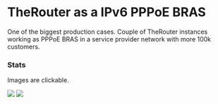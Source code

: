 # TheRouter as a IPv6 PPPoE BRAS

One of the biggest production cases. Couple of TheRouter instances working as PPPoE BRAS in a service provider
network with more 100k customers.
 
### Stats
Images are clickable.

<img src="http://therouter.net/images/production/brs_anto/pppoe-01-ng.png">

<img src="http://therouter.net/images/production/brs_anto/pppoe-01-ng_2_days.png">

